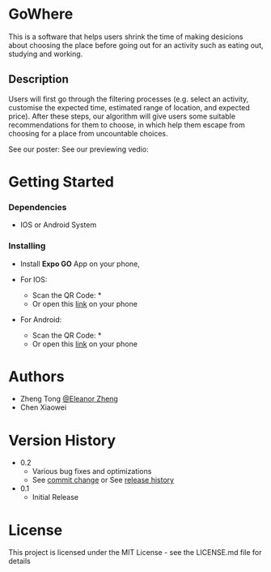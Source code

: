# GoWhere

This is a software that helps users shrink the time of making desicions about choosing the place before going out for an activity such as eating out, studying and working.

## Description

Users will first go through the filtering processes (e.g. select an activity, customise the expected time, estimated range of location, and expected price). After these steps, our algorithm will give users some suitable recommendations for them to choose, in which help them escape from choosing for a place from uncountable choices.

See our poster:
See our previewing vedio:

# Getting Started

### Dependencies

* IOS or Android System

### Installing

* Install **Expo GO** App on your phone,

* For IOS:
    * Scan the QR Code:
          *  
    * Or open this [link](exp://u.expo.dev/update/45aea5ad-c510-4aaa-81ef-3acd54e1cfaf) on your phone

* For Android:
    * Scan the QR Code:
          *  
    * Or open this [link](exp://u.expo.dev/update/c791a50a-8a98-4710-b8de-f973248052b7) on your phone

# Authors

* Zheng Tong [@Eleanor Zheng](https://www.linkedin.com/in/tong-zheng-eleanor/)
* Chen Xiaowei []()

# Version History

* 0.2
    * Various bug fixes and optimizations
    * See [commit change]() or See [release history]()
* 0.1
    * Initial Release

# License

This project is licensed under the MIT License - see the LICENSE.md file for details

  

